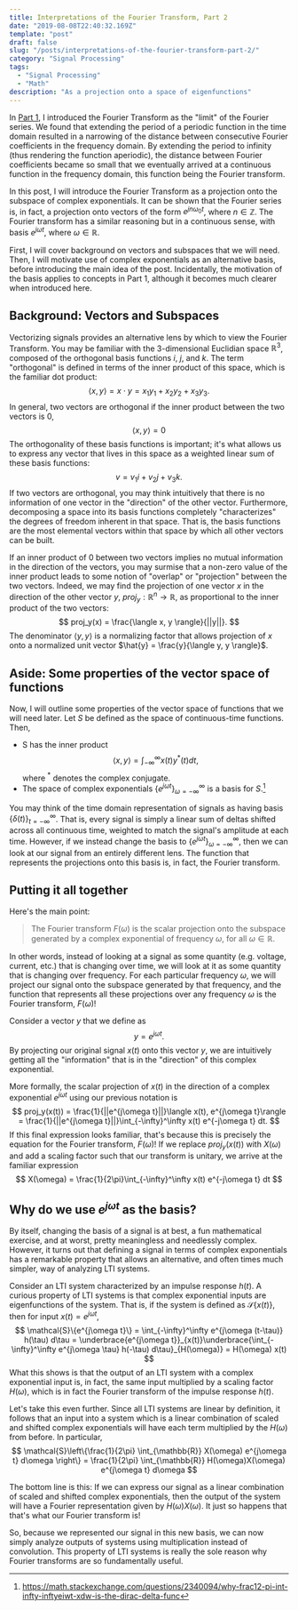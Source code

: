 ```yaml
---
title: Interpretations of the Fourier Transform, Part 2
date: "2019-08-08T22:40:32.169Z"
template: "post"
draft: false
slug: "/posts/interpretations-of-the-fourier-transform-part-2/"
category: "Signal Processing"
tags:
  - "Signal Processing"
  - "Math"
description: "As a projection onto a space of eigenfunctions"
---
```

In [Part 1](https://www.alanqwang.com/posts/interpretations-of-the-fourier-transform-part-1/), I introduced the Fourier Transform as the "limit" of the Fourier series. We found that extending the period of a periodic function in the time domain resulted in a narrowing of the distance between consecutive Fourier coefficients in the frequency domain. By extending the period to infinity (thus rendering the function aperiodic), the distance between Fourier coefficients became so small that we eventually arrived at a continuous function in the frequency domain, this function being the Fourier transform.

In this post, I will introduce the Fourier Transform as a projection onto the subspace of complex exponentials. It can be shown that the Fourier series is, in fact, a projection onto vectors of the form $e^{jn \omega_0 t}$, where $n \in \mathbb{Z}$. The Fourier transform has a similar reasoning but in a continuous sense, with basis $e^{j \omega t}$, where $\omega \in \mathbb{R}$. 

First, I will cover background on vectors and subspaces that we will need. Then, I will motivate use of complex exponentials as an alternative basis, before introducing the main idea of the post. Incidentally, the motivation of the basis applies to concepts in Part 1, although it becomes much clearer when introduced here.

## Background: Vectors and Subspaces

Vectorizing signals provides an alternative lens by which to view the Fourier Transform. You may be familiar with the 3-dimensional Euclidian space $\mathbb{R}^3$, composed of the orthogonal basis functions $i$, $j$, and $k$. The term "orthogonal" is defined in terms of the inner product of this space, which is the familiar dot product:
$$
\langle x, y \rangle = x \cdot y = x_1y_1 + x_2y_2 + x_3y_3.
$$
In general, two vectors are orthogonal if the inner product between the two vectors is $0$,
$$
\langle x, y \rangle = 0
$$
The orthogonality of these basis functions is important; it's what allows us to express any vector that lives in this space as a weighted linear sum of these basis functions:
$$
v = v_1 i + v_2 j + v_3 k.
$$
If two vectors are orthogonal, you may think intuitively that there is no information of one vector in the "direction" of the other vector. Furthermore, decomposing a space into its basis functions completely "characterizes" the degrees of freedom inherent in that space. That is, the basis functions are the most elemental vectors within that space by which all other vectors can be built. 

If an inner product of $0$ between two vectors implies no mutual information in the direction of the vectors, you may surmise that a non-zero value of the inner product leads to some notion of "overlap" or "projection" between the two vectors. Indeed, we may find the projection of one vector $x$ in the direction of the other vector $y$, $proj_y : \mathbb{R}^n \rightarrow \mathbb{R}$, as proportional to the inner product of the two vectors:
$$
proj_y(x) = \frac{\langle x, y \rangle}{||y||}.
$$
The denominator $\langle y, y \rangle$ is a normalizing factor that allows projection of $x$ onto a normalized unit vector $\hat{y} = \frac{y}{\langle y, y \rangle}$. 

## Aside: Some properties of the vector space of functions
Now, I will outline some properties of the vector space of functions that we will need later.
Let $S$ be defined as the space of continuous-time functions. Then,
+ S has the inner product
$$
\langle x, y \rangle = \int_{-\infty}^\infty x(t) y^*(t) dt,
$$
where $^*$ denotes the complex conjugate.
+ The space of complex exponentials $\{e^{j \omega t}\}_{\omega=-\infty}^\infty$ is a basis for $S$.[^1] 

You may think of the time domain representation of signals as having basis $\{\delta(t)\}_{t=-\infty}^\infty$. That is, every signal is simply a linear sum of deltas shifted across all continuous time, weighted to match the signal's amplitude at each time. However, if we instead change the basis to $\{e^{j \omega t}\}_{\omega=-\infty}^\infty$, then we can look at our signal from an entirely different lens. The function that represents the projections onto this basis is, in fact, the Fourier transform. 

## Putting it all together
Here's the main point:
> The Fourier transform $F(\omega)$ is the scalar projection onto the subspace generated by a complex exponential of frequency $\omega$, for all $\omega \in \mathbb{R}$.

In other words, instead of looking at a signal as some quantity (e.g. voltage, current, etc.) that is changing over time, we will look at it as some quantity that is changing over frequency. For each particular frequency $\omega$, we will project our signal onto the subspace generated by that frequency, and the function that represents all these projections over any frequency $\omega$ is the Fourier transform, $F(\omega)$!

Consider a vector $y$ that we define as
$$
y = e^{j\omega t}.
$$
By projecting our original signal $x(t)$ onto this vector $y$, we are intuitively getting all the "information" that is in the "direction" of this complex exponential.

More formally, the scalar projection of $x(t)$ in the direction of a complex exponential $e^{j\omega t}$ using our previous notation is
$$
proj_y(x(t)) = \frac{1}{||e^{j\omega t}||}\langle x(t), e^{j\omega t}\rangle = \frac{1}{||e^{j\omega t}||}\int_{-\infty}^\infty x(t) e^{-j\omega t} dt.
$$
If this final expression looks familiar, that's because this is precisely the equation for the Fourier transform, $F(\omega)$! If we replace $proj_y(x(t))$ with $X(\omega)$ and add a scaling factor such that our transform is unitary, we arrive at the familiar expression
$$
X(\omega) = \frac{1}{2\pi}\int_{-\infty}^\infty x(t) e^{-j\omega t} dt
$$

## Why do we use $e^{j\omega t}$ as the basis?
By itself, changing the basis of a signal is at best, a fun mathematical exercise, and at worst, pretty meaningless and needlessly complex. However, it turns out that defining a signal in terms of complex exponentials has a remarkable property that allows an alternative, and often times much simpler, way of analyzing LTI systems.

Consider an LTI system characterized by an impulse response $h(t)$. A curious property of LTI systems is that complex exponential inputs are eigenfunctions of the system. That is, if the system is defined as $\mathcal{S}\{x(t)\}$, then for input $x(t) = e^{j\omega t}$, 
$$
\mathcal{S}\{e^{j\omega t}\} = \int_{-\infty}^\infty e^{j\omega (t-\tau)} h(\tau) d\tau = \underbrace{e^{j\omega t}}_{x(t)}\underbrace{\int_{-\infty}^\infty e^{j\omega \tau} h(-\tau) d\tau}_{H(\omega)} = H(\omega) x(t)
$$
What this shows is that the output of an LTI system with a complex exponential input is, in fact, the same input multiplied by a scaling factor $H(\omega)$, which is in fact the Fourier transform of the impulse response $h(t)$.

Let's take this even further. Since all LTI systems are linear by definition, it follows that an input into a system which is a linear combination of scaled and shifted complex exponentials will have each term multiplied by the $H(\omega)$ from before. In particular,
$$
\mathcal{S}\left\{\frac{1}{2\pi} \int_{\mathbb{R}} X(\omega) e^{j\omega t} d\omega \right\} = \frac{1}{2\pi} \int_{\mathbb{R}} H(\omega)X(\omega) e^{j\omega t} d\omega
$$

The bottom line is this: If we can express our signal as a linear combination of scaled and shifted complex exponentials, then the output of the system will have a Fourier representation given by $H(\omega)X(\omega)$. It just so happens that that's what our Fourier transform is!

So, because we represented our signal in this new basis, we can now simply analyze outputs of systems using multiplication instead of convolution. This property of LTI systems is really the sole reason why Fourier transforms are so fundamentally useful.

[^1]: https://math.stackexchange.com/questions/2340094/why-frac12-pi-int-infty-inftyeiwt-xdw-is-the-dirac-delta-func 